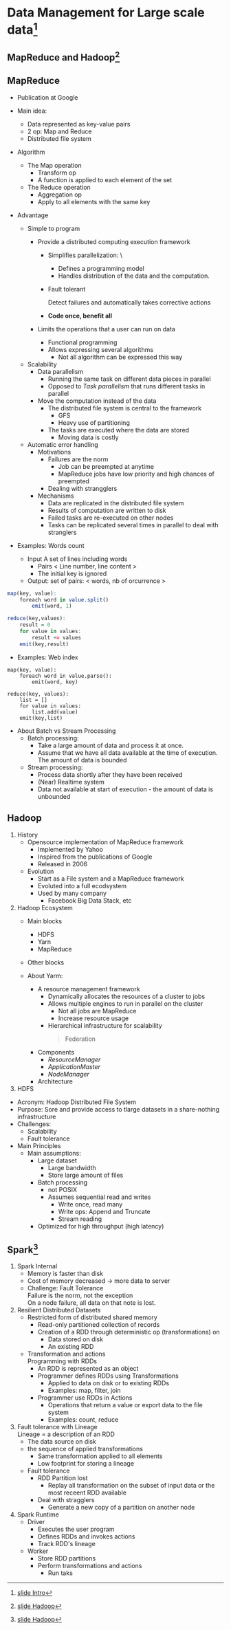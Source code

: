 # Data Management for Large scale data[^1]

## MapReduce and Hadoop[^2]

## MapReduce

- Publication at Google
- Main idea:
    - Data represented as key-value pairs
    - 2 op: Map and Reduce
    - Distributed file system
- Algorithm
    - The Map operation
        - Transform op
        - A function is applied to each element of the set
    - The Reduce operation
        - Aggregation op
        - Apply to all elements with the same key
- Advantage
    - Simple to program
        - Provide a distributed computing execution framework
            - Simplifies parallelization: \
                - Defines a programming model
                - Handles distribution of the data and the computation.
            - Fault tolerant 

                Detect failures and automatically takes corrective actions

            - **Code once, benefit all**

        - Limits the operations that a user can run on data
            - Functional programming
            - Allows expressing several algorithms
                - Not all algorithm can be expressed this way
    - Scalability
        - Data parallelism
            - Running the same task on different data pieces in parallel
            - Opposed to *Task parallelism* that runs different tasks in parallel
        - Move the computation instead of the data
            - The distributed file system is central to the framework
                - GFS
                - Heavy use of partitioning
            - The tasks are executed where the data are stored
                - Moving data is costly
    - Automatic error handling
        - Motivations
            - Failures are the norm
                - Job can be preempted at anytime
                - MapReduce jobs have low priority and high chances of preempted
            - Dealing with strangglers
        - Mechanisms
            - Data are replicated in the distributed file system
            - Results of computation are written to disk
            - Failed tasks are re-executed on other nodes
            - Tasks can be replicated several times in parallel to deal with stranglers

- Examples: Words count
    - Input A set of lines including words
        - Pairs < Line number, line content >
        - The initial key is ignored
    - Output: set of pairs: < words, nb of orcurrence >
```r
map(key, value):
    foreach word in value.split()
        emit(word, 1)

reduce(key,values):
    result = 0
    for value in values:
        result += values
    emit(key,result)
```
- Examples: Web index

```
map(key, value):
    foreach word in value.parse():
        emit(word, key)

reduce(key, values):
    list = []
    for value in values:
        list.add(value)
    emit(key,list)
```

- About Batch vs Stream Processing
    - Batch processing:
        - Take a large amount of data and process it at once.
        - Assume that we have all data available at the time of execution. The amount of data is bounded
    - Stream processing:
        - Process data shortly after they have been received
        - (Near) Realtime system
        - Data not available at start of execution - the amount of data is unbounded

## Hadoop
1. History
    - Opensource implementation of MapReduce framework
        - Implemented by Yahoo
        - Inspired from the publications of Google
        - Released in 2006
    - Evolution
        - Start as a File system and a MapReduce framework
        - Evoluted into a full ecodsystem
        - Used by many company
            - Facebook Big Data Stack, etc
1. Hadoop Ecosystem
    - Main blocks
        - HDFS
        - Yarn
        - MapReduce
    - Other blocks

    - About Yarm: 
        - A resource management framework
            - Dynamically allocates the resources of a cluster to jobs
            - Allows multiple engines to run in parallel on the cluster
                - Not all jobs are MapReduce
                - Increase resource usage
            - Hierarchical infrastructure for scalability
                > Federation
        - Components
            - *ResourceManager*
            - *ApplicationMaster*
            - *NodeManager*
        - Architecture
1. HDFS
- Acronym: Hadoop Distributed File System
- Purpose: Sore and provide access to tlarge datasets in a share-nothing infrastructure
- Challenges:
    - Scalability
    - Fault tolerance
- Main Principles
    - Main assumptions:
        - Large dataset
            - Large bandwidth
            - Store large amount of files
        - Batch processing
            - not POSIX
            - Assumes sequential read and writes
                - Write once, read many
                - Write ops: Append and Truncate
                - Stream reading
        - Optimized for high throughput (high latency)
    
## Spark[^3]
1. Spark Internal
    - Memory is faster than disk
    - Cost of memory decreased -> more data to server
    * Challenge: Fault Tolerance  
    Failure is the norm, not the exception  
    On a node failure, all data on that note is lost.
1. Resilient Distributed Datasets
    * Restricted form of distributed shared memory
        * Read-only partitioned collection of records
        * Creation of a RDD through deterministic op (transformations) on 
            * Data stored on disk
            * An existing RDD
    * Transformation and actions  
        Programming with RDDs  
        * An RDD is represented as an object
        * Programmer defines RDDs using Transformations
            * Applied to data on disk or to existing RDDs
            * Examples: map, filter, join
        * Programmer use RDDs in Actions
            * Operations that return a value or export data to the file system
            * Examples: count, reduce
1. Fault tolerance with Lineage  
    Lineage = a description of an RDD
    * The data source on disk
    * the sequence of applied transformations
        * Same transformation applied to all elements
        * Low footprint for storing a lineage
    * Fault tolerance
        * RDD Partition lost
            * Replay all transformation on the subset of input data or the most receent RDD available
        * Deal with stragglers
            * Generate a new copy of a partition on another node
1. Spark Runtime
    * Driver
        * Executes the user program
        * Defines RDDs and invokes actions
        * Track RDD's lineage
    * Worker 
        * Store RDD partitions
        * Perform transformations and actions
            * Run taks


[^1]: [slide Intro](https://tropars.github.io/downloads/lectures/LSDM/LSDM-1-introduction.pdf)  
[^2]: [slide Hadoop](https://tropars.github.io/downloads/lectures/LSDM/LSDM-2-mapreduce-hadoop.pdf)  
[^3]: [slide Hadoop](https://tropars.github.io/downloads/lectures/LSDM/LSDM-3-spark.pdf)  